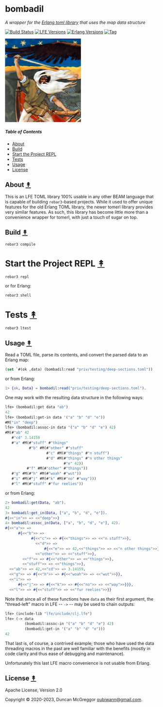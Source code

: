 # bombadil

*A wrapper for the [Erlang toml library](https://github.com/dozzie/toml) that uses the map data structure*

[![Build Status][gh-actions-badge]][gh-actions]
[![LFE Versions][lfe-badge]][lfe]
[![Erlang Versions][erlang-badge]][versions]
[![Tag][github-tag-badge]][github-tag]

[![Project Logo][logo]][logo-large]

##### Table of Contents

* [About](#about-)
* [Build](#build-)
* [Start the Project REPL](#start-the-repl-)
* [Tests](#tests-)
* [Usage](#usage-)
* [License](#license-)

## About [&#x219F;](#table-of-contents)

This is an LFE TOML library 100% usable in any other BEAM language that is
capable of building `rebar3`-based projects. While it used to offer unique 
features for the old Erlang TOML library, the newer tomerl library provides
very similar features. As such, this library has become little more than a
convenience wrapper for tomerl, with just a touch of sugar on top.

## Build [&#x219F;](#table-of-contents)

```shell
rebar3 compile
```

# Start the Project REPL [&#x219F;](#table-of-contents)

```shell
rebar3 repl
```

or for Erlang:

```shell
rebar3 shell
```

# Tests [&#x219F;](#table-of-contents)

```shell
rebar3 ltest
```

## Usage [&#x219F;](#table-of-contents)

Read a TOML file, parse its contents, and convert the parsed data to an Erlang
map:

```lisp
(set `#(ok ,data) (bombadil:read "priv/testing/deep-sections.toml"))
```

or from Erlang:

```erlang
1> {ok, Data} = bombadil:read("priv/testing/deep-sections.toml").
```

One may work with the resulting data structure in the following ways:

```lisp
lfe> (bombadil:get data "ab")
42
lfe> (bombadil:get-in data '("a" "b" "d" "e"))
#M("in" "deep")
lfe> (bombadil:assoc-in data '("a" "b" "d" "e") 42)
#M(#"ab" 42
   #"cd" 3.14159
   #"a" #M(#"stuff" #"things"
           #"b" #M(#"other" #"stuff"
                   #"c" #M(#"things" #"n stuff")
                   #"d" #M(#"things" #"n other things"
                           #"e" 42))
          #"f" #M(#"other" #"things"))
   #"g" #M(#"h" #M(#"woah" #"wut"))
   #"i" #M(#"j" #M(#"k" #M(#"no" #"way")))
   #"l" #M(#"stuff" #"fur reelies"))
```

or from Erlang:

```erlang
2> bombadil:get(Data, "ab").
42
3> bombadil:get_in(Data, ["a", "b", "d", "e"]).
#{<<"in">> => <<"deep">>}
4> bombadil:assoc_in(Data, ["a", "b", "d", "e"], 42).
#{<<"a">> =>
      #{<<"b">> =>
            #{<<"c">> => #{<<"things">> => <<"n stuff">>},
              <<"d">> =>
                  #{<<"e">> => 42,<<"things">> => <<"n other things">>},
              <<"other">> => <<"stuff">>},
        <<"f">> => #{<<"other">> => <<"things">>},
        <<"stuff">> => <<"things">>},
  <<"ab">> => 42,<<"cd">> => 3.14159,
  <<"g">> => #{<<"h">> => #{<<"woah">> => <<"wut">>}},
  <<"i">> =>
      #{<<"j">> => #{<<"k">> => #{<<"no">> => <<"way">>}}},
  <<"l">> => #{<<"stuff">> => <<"fur reelies">>}}
```

Note that since all of these functions have `data` as their first argument, the
"thread-left" macro in LFE -- `->` -- may be used to chain outputs:

```lisp
lfe> (include-lib "lfe/include/clj.lfe")
lfe> (-> data
         (bombadil:assoc-in '("a" "b" "d" "e") 42)
         (bombadil:get-in '("a" "b" "d" "e")))
42
```

That last is, of course, a contrived example; those who have used the data threading
macros in the past are well familiar with the benefits (mostly in code clarity
and thus ease of debugging and maintenance).

Unfortunately this last LFE macro convenience is not usable from Erlang.

## License [&#x219F;](#table-of-contents)

Apache License, Version 2.0

Copyright © 2020-2023, Duncan McGreggor <oubiwann@gmail.com>.

[//]: ---Named-Links---

[logo]: priv/images/logo.png
[logo-large]: https://en.wikipedia.org/wiki/File:Gallen-Kallela_The_defence_of_the_Sampo.jpg
[gh-actions-badge]: https://github.com/lfex/bombadil/workflows/ci%2Fcd/badge.svg
[gh-actions]: https://github.com/lfex/bombadil/actions
[lfe]: https://github.com/rvirding/lfe
[lfe-badge]: https://img.shields.io/badge/lfe-2.1-blue.svg
[erlang-badge]: https://img.shields.io/badge/erlang-23%20to%2026-blue.svg
[versions]: https://github.com/lfex/bombadil/blob/master/.github/workflows/cicd.yml
[github-tag]: https://github.com/lfex/bombadil/tags
[github-tag-badge]: https://img.shields.io/github/tag/lfex/bombadil.svg
